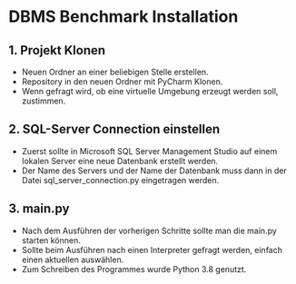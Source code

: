 # DBMS Benchmark Installation

## 1. Projekt Klonen 
- Neuen Ordner an einer beliebigen Stelle erstellen.
- Repository in den neuen Ordner mit PyCharm Klonen.
- Wenn gefragt wird, ob eine virtuelle Umgebung erzeugt werden soll, zustimmen. 

## 2. SQL-Server Connection einstellen
- Zuerst sollte in Microsoft SQL Server Management Studio auf einem lokalen Server eine neue Datenbank erstellt werden.
- Der Name des Servers und der Name der Datenbank muss dann in der Datei sql_server_connection.py eingetragen werden.

## 3. main.py
- Nach dem Ausführen der vorherigen Schritte sollte man die main.py starten können.
- Sollte beim Ausführen nach einen Interpreter gefragt werden, einfach einen aktuellen auswählen.
- Zum Schreiben des Programmes wurde Python 3.8 genutzt.